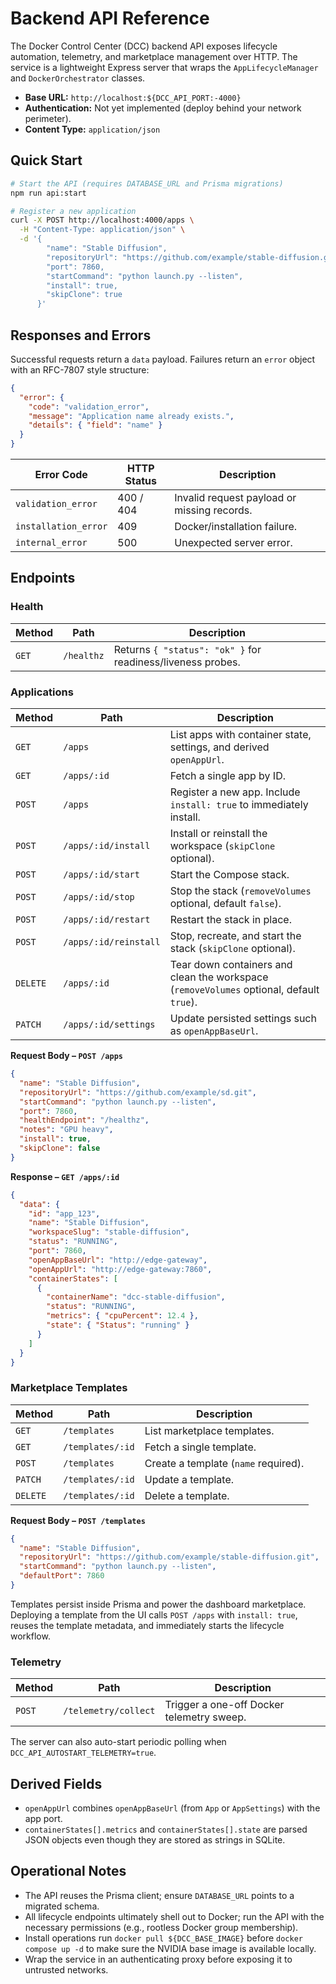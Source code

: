 # Backend API Reference

The Docker Control Center (DCC) backend API exposes lifecycle automation, telemetry, and marketplace
management over HTTP. The service is a lightweight Express server that wraps the
`AppLifecycleManager` and `DockerOrchestrator` classes.

- **Base URL:** `http://localhost:${DCC_API_PORT:-4000}`
- **Authentication:** Not yet implemented (deploy behind your network perimeter).
- **Content Type:** `application/json`

## Quick Start

```bash
# Start the API (requires DATABASE_URL and Prisma migrations)
npm run api:start

# Register a new application
curl -X POST http://localhost:4000/apps \
  -H "Content-Type: application/json" \
  -d '{
        "name": "Stable Diffusion",
        "repositoryUrl": "https://github.com/example/stable-diffusion.git",
        "port": 7860,
        "startCommand": "python launch.py --listen",
        "install": true,
        "skipClone": true
      }'
```

## Responses and Errors

Successful requests return a `data` payload. Failures return an `error` object with
an RFC-7807 style structure:

```json
{
  "error": {
    "code": "validation_error",
    "message": "Application name already exists.",
    "details": { "field": "name" }
  }
}
```

| Error Code | HTTP Status | Description |
| --- | --- | --- |
| `validation_error` | 400 / 404 | Invalid request payload or missing records. |
| `installation_error` | 409 | Docker/installation failure. |
| `internal_error` | 500 | Unexpected server error. |

## Endpoints

### Health

| Method | Path | Description |
| --- | --- | --- |
| `GET` | `/healthz` | Returns `{ "status": "ok" }` for readiness/liveness probes. |

### Applications

| Method | Path | Description |
| --- | --- | --- |
| `GET` | `/apps` | List apps with container state, settings, and derived `openAppUrl`. |
| `GET` | `/apps/:id` | Fetch a single app by ID. |
| `POST` | `/apps` | Register a new app. Include `install: true` to immediately install. |
| `POST` | `/apps/:id/install` | Install or reinstall the workspace (`skipClone` optional). |
| `POST` | `/apps/:id/start` | Start the Compose stack. |
| `POST` | `/apps/:id/stop` | Stop the stack (`removeVolumes` optional, default `false`). |
| `POST` | `/apps/:id/restart` | Restart the stack in place. |
| `POST` | `/apps/:id/reinstall` | Stop, recreate, and start the stack (`skipClone` optional). |
| `DELETE` | `/apps/:id` | Tear down containers and clean the workspace (`removeVolumes` optional, default `true`). |
| `PATCH` | `/apps/:id/settings` | Update persisted settings such as `openAppBaseUrl`. |

**Request Body – `POST /apps`**

```json
{
  "name": "Stable Diffusion",
  "repositoryUrl": "https://github.com/example/sd.git",
  "startCommand": "python launch.py --listen",
  "port": 7860,
  "healthEndpoint": "/healthz",
  "notes": "GPU heavy",
  "install": true,
  "skipClone": false
}
```

**Response – `GET /apps/:id`**

```json
{
  "data": {
    "id": "app_123",
    "name": "Stable Diffusion",
    "workspaceSlug": "stable-diffusion",
    "status": "RUNNING",
    "port": 7860,
    "openAppBaseUrl": "http://edge-gateway",
    "openAppUrl": "http://edge-gateway:7860",
    "containerStates": [
      {
        "containerName": "dcc-stable-diffusion",
        "status": "RUNNING",
        "metrics": { "cpuPercent": 12.4 },
        "state": { "Status": "running" }
      }
    ]
  }
}
```

### Marketplace Templates

| Method | Path | Description |
| --- | --- | --- |
| `GET` | `/templates` | List marketplace templates. |
| `GET` | `/templates/:id` | Fetch a single template. |
| `POST` | `/templates` | Create a template (`name` required). |
| `PATCH` | `/templates/:id` | Update a template. |
| `DELETE` | `/templates/:id` | Delete a template. |

**Request Body – `POST /templates`**

```json
{
  "name": "Stable Diffusion",
  "repositoryUrl": "https://github.com/example/stable-diffusion.git",
  "startCommand": "python launch.py --listen",
  "defaultPort": 7860
}
```

Templates persist inside Prisma and power the dashboard marketplace. Deploying a template from the UI calls `POST /apps` with
`install: true`, reuses the template metadata, and immediately starts the lifecycle workflow.

### Telemetry

| Method | Path | Description |
| --- | --- | --- |
| `POST` | `/telemetry/collect` | Trigger a one-off Docker telemetry sweep. |

The server can also auto-start periodic polling when `DCC_API_AUTOSTART_TELEMETRY=true`.

## Derived Fields

- `openAppUrl` combines `openAppBaseUrl` (from `App` or `AppSettings`) with the app port.
- `containerStates[].metrics` and `containerStates[].state` are parsed JSON objects even
  though they are stored as strings in SQLite.

## Operational Notes

- The API reuses the Prisma client; ensure `DATABASE_URL` points to a migrated schema.
- All lifecycle endpoints ultimately shell out to Docker; run the API with the necessary
  permissions (e.g., rootless Docker group membership).
- Install operations run `docker pull ${DCC_BASE_IMAGE}` before `docker compose up -d` to make sure the NVIDIA base image is
  available locally.
- Wrap the service in an authenticating proxy before exposing it to untrusted networks.
